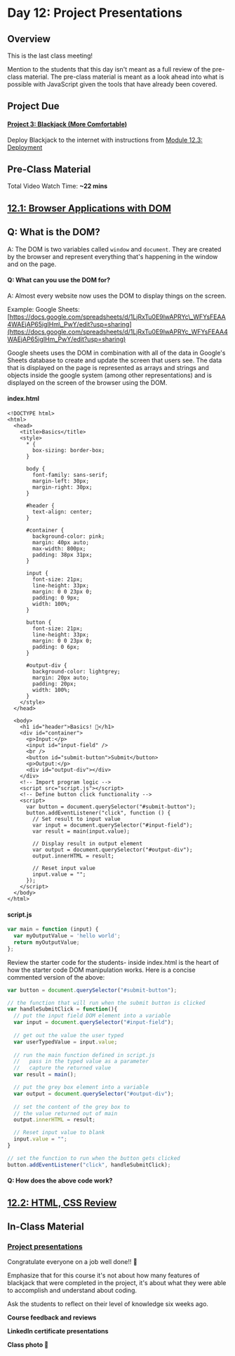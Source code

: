 # Day 12: Project Presentations

## **Overview**

This is the last class meeting!  
  
Mention to the students that this day isn't meant as a full review of the pre-class material. The pre-class material is meant as a look ahead into what is possible with JavaScript given the tools that have already been covered.

## **Project Due**

#### [Project 3: Blackjack \(More Comfortable\)](../../projects/project-3-blackjack.md#more-comfortable)

Deploy Blackjack to the internet with instructions from [Module 12.3: Deployment](../../12-next-steps/12.3-deployment.md)

## Pre-Class Material

Total Video Watch Time: **~22 mins**

## [12.1: Browser Applications with DOM](../../12-next-steps/12.1-browser-applications-with-dom.md)

## Q: What is the DOM?

A: The DOM is two variables called `window` and `document`.  They are created by the browser and represent everything that's happening in the window and on the page.

#### Q: What can you use the DOM for?

A: Almost every website now uses the DOM to display things on the screen.

Example: Google Sheets: [https://docs.google.com/spreadsheets/d/1LjRxTu0E9lwAPRYc\_WFYsFEAA4WAEjAP65igIHm\_PwY/edit?usp=sharing](https://docs.google.com/spreadsheets/d/1LjRxTu0E9lwAPRYc_WFYsFEAA4WAEjAP65igIHm_PwY/edit?usp=sharing)  
  
Google sheets uses the DOM in combination with all of the data in Google's Sheets database to create and update the screen that users see. The data that is displayed on the page is represented as arrays and strings and objects inside the google system \(among other representations\) and is displayed on the screen of the browser using the DOM.

#### index.html

```markup
<!DOCTYPE html>
<html>
  <head>
    <title>Basics</title>
    <style>
      * {
        box-sizing: border-box;
      }

      body {
        font-family: sans-serif;
        margin-left: 30px;
        margin-right: 30px;
      }

      #header {
        text-align: center;
      }

      #container {
        background-color: pink;
        margin: 40px auto;
        max-width: 800px;
        padding: 38px 31px;
      }

      input {
        font-size: 21px;
        line-height: 33px;
        margin: 0 0 23px 0;
        padding: 0 9px;
        width: 100%;
      }

      button {
        font-size: 21px;
        line-height: 33px;
        margin: 0 0 23px 0;
        padding: 0 6px;
      }

      #output-div {
        background-color: lightgrey;
        margin: 20px auto;
        padding: 20px;
        width: 100%;
      }
    </style>
  </head>

  <body>
    <h1 id="header">Basics! 🚀</h1>
    <div id="container">
      <p>Input:</p>
      <input id="input-field" />
      <br />
      <button id="submit-button">Submit</button>
      <p>Output:</p>
      <div id="output-div"></div>
    </div>
    <!-- Import program logic -->
    <script src="script.js"></script>
    <!-- Define button click functionality -->
    <script>
      var button = document.querySelector("#submit-button");
      button.addEventListener("click", function () {
        // Set result to input value
        var input = document.querySelector("#input-field");
        var result = main(input.value);

        // Display result in output element
        var output = document.querySelector("#output-div");
        output.innerHTML = result;

        // Reset input value
        input.value = "";
      });
    </script>
  </body>
</html>

```

#### script.js

```javascript
var main = function (input) {
  var myOutputValue = 'hello world';
  return myOutputValue;
};
```

Review the starter code for the students- inside index.html is the heart of how the starter code DOM manipulation works. Here is a concise commented version of the above:

```javascript
var button = document.querySelector("#submit-button");

// the function that will run when the submit button is clicked
var handleSubmitClick = function(){
  // put the input field DOM element into a variable
  var input = document.querySelector("#input-field");
  
  // get out the value the user typed
  var userTypedValue = input.value;
  
  // run the main function defined in script.js
  //   pass in the typed value as a parameter
  //   capture the returned value
  var result = main();

  // put the grey box element into a variable
  var output = document.querySelector("#output-div");
  
  // set the content of the grey box to
  // the value returned out of main
  output.innerHTML = result;

  // Reset input value to blank
  input.value = "";
}

// set the function to run when the button gets clicked
button.addEventListener("click", handleSubmitClick);
```

#### Q: How does the above code work?

## [12.2: HTML, CSS Review](../../12-next-steps/12.2-html-css-review.md)

## In-Class Material

### [Project presentations](../../course-logistics/course-methodology.md#project-presentations)

Congratulate everyone on a job well done!! 🎉

Emphasize that for this course it's not about how many features of blackjack that were completed in the project, it's about what they were able to accomplish and understand about coding.

Ask the students to reflect on their level of knowledge six weeks ago.

**Course feedback and reviews**

**LinkedIn certificate presentations**

**Class photo 🥳**

